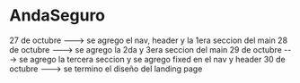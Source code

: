 # AndaSeguro
27 de octubre ---> se agrego el nav, header y la 1era seccion del main
28 de octubre ---> se agrego la 2da y 3era seccion del main
29 de octubre ---> se agrego la tercera seccion y se agrego fixed en el nav y header
30 de octubre ---> se termino el diseño del landing page